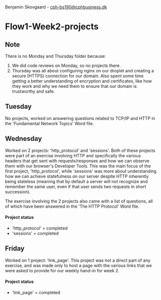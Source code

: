 Benjamin Skovgaard - cph-bs190@cphbusiness.dk

# Flow1-Week2-projects

## Note
There is no Monday and Thursday folder because:
1) We did code reviews on Monday, so no projects there.
2) Thursday was all about configuring nginx on our droplet and creating a secure (HTTPS) connection for our domain. Also spent some time getting a better understanding of encryption and certificates, like how they work and why we need them to ensure that our domain is trustworthy and safe.

## Tuesday
No projects, worked on answering questions related to TCP/IP and HTTP in the 'Fundamental Network Topics' Word file.

## Wednesday
Worked on 2 projects: 'http_protocol' and 'sessions'. Both of these projects were part of an exercise involving HTTP and specifically the various headers that get sent with requests/responses and how we can observe them with our browser's Developer Tools. This was the main focus of the first project, 'http_protocol', while 'sessions' was more about understanding how we can achieve statefulness on our server despite HTTP inherently being stateless (meaning that by default a server will not recognize and remember the same user, even if that user sends two requests in short succession).

The exercise involving the 2 projects also came with a list of questions, all of which have been answered in the 'The HTTP Protocol' Word file.

#### Project status
- 'http_protocol' = completed
- 'sessions' = completed

## Friday
Worked on 1 project: 'link_page'. This project was not a direct part of any exercise, and was made only to host a page with the various links that we were asked to provide for our weekly hand-in for week 2.

#### Project status
- 'link_page' = completed

